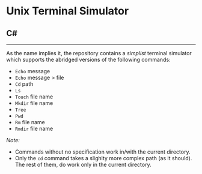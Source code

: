 # Unix Terminal Simulator

## C#
------
As the name implies it, the repository contains a *simplist* terminal simulator which supports the abridged versions of the following commands:
* `Echo` message
* `Echo` message > file
* `Cd` path
* `Ls` 
* `Touch` file name
* `Mkdir` file name
* `Tree`
* `Pwd`
* `Rm` file name
* `Rmdir` file name

_Note:_ 
- Commands without no specification work in/with the current directory.
- Only the `cd` command takes a slighlty more complex path (as it should). The rest of them, do work only in the current directory.